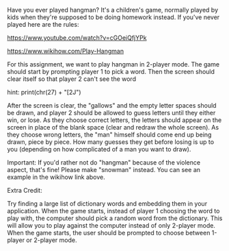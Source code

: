 Have you ever played hangman? It's a children's game, normally played by kids when they're supposed to be doing homework instead. 
If you've never played here are the rules:

https://www.youtube.com/watch?v=cGOeiQfjYPk

https://www.wikihow.com/Play-Hangman

For this assignment, we want to play hangman in 2-player mode. The game should start by prompting player 1 to pick a word. Then the screen 
should clear itself so that player 2 can't see the word

hint: print(chr(27) + "[2J") 

After the screen is clear, the "gallows" and the empty letter spaces should be drawn, and player 2 should be allowed to guess letters until 
they either win, or lose. As they choose correct letters, the letters should appear on the screen in place of the blank space (clear and 
redraw the whole screen). As they choose wrong letters, the "man" himself should come end up being drawn, piece by piece. How many guesses 
they get before losing is up to you (depending on how complicated of a man you want to draw).

Important: If you'd rather not do "hangman" because of the violence aspect, that's fine! Please make "snowman" instead. You can see an 
example in the wikihow link above.

Extra Credit:

Try finding a large list of dictionary words and embedding them in your application. When the game starts, instead of player 1 choosing the 
word to play with, the computer should pick a random word from the dictionary. This will allow you to play against the computer instead of only 2-player mode. When the game starts, the user should be prompted to choose between 1-player or 2-player mode.